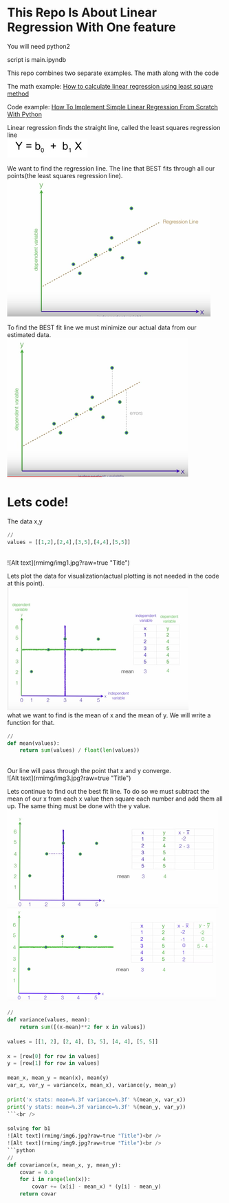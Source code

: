 # This Repo Is About Linear Regression With One feature

You will need python2<br />

script is main.ipyndb<br />

This repo combines two separate examples. The math along with the code<br />

The math example:
[How to calculate linear regression using least square method](https://www.youtube.com/watch?v=JvS2triCgOY&t=343s "How to calculate linear regression using least square method")

Code example:
[How To Implement Simple Linear Regression From Scratch With Python](http://machinelearningmastery.com/implement-simple-linear-regression-scratch-python/ "How To Implement Simple Linear Regression From Scratch With Python")<br />

Linear regression finds the straight line, called the least squares regression line<br />
![Alt text](rmimg/img6.jpg?raw=true "Title")<br />

We want to find the regression line. The line that BEST fits through all our points(the least squares regression line).
![Alt text](rmimg/img4.jpg?raw=true "Title")<br />

To find the BEST fit line we must minimize our actual data from our estimated data.
![Alt text](rmimg/img5.jpg?raw=true "Title")<br />


# Lets code!

The data x,y
```python
//
values = [[1,2],[2,4],[3,5],[4,4],[5,5]]
```
<br />
![Alt text](rmimg/img1.jpg?raw=true "Title")<br />


Lets plot the data for visualization(actual plotting is not needed in the code at this point).
![Alt text](rmimg/img2.jpg?raw=true "Title")<br />
what we want to find is the mean of x and the mean of y.
We will write a function for that. 
```python
//
def mean(values):
    return sum(values) / float(len(values))     
```
<br />
Our line will pass through the point that x and y converge. <br />
![Alt text](rmimg/img3.jpg?raw=true "Title")

Lets continue to find out the best fit line. To do so we must subtract the mean of our x from each x value then square each number and add them all up. The same thing must be done with the y value. <br />
![Alt text](rmimg/im7.jpg?raw=true "Title")<br />
![Alt text](rmimg/img8.jpg?raw=true "Title")<br />

```python
//
def variance(values, mean):
    return sum([(x-mean)**2 for x in values]) 
    
values = [[1, 2], [2, 4], [3, 5], [4, 4], [5, 5]]
    
x = [row[0] for row in values]
y = [row[1] for row in values]

mean_x, mean_y = mean(x), mean(y)
var_x, var_y = variance(x, mean_x), variance(y, mean_y)

print('x stats: mean=%.3f variance=%.3f' %(mean_x, var_x))
print('y stats: mean=%.3f variance=%.3f' %(mean_y, var_y))   
```<br />

solving for b1
![Alt text](rmimg/img6.jpg?raw=true "Title")<br />
![Alt text](rmimg/img9.jpg?raw=true "Title")<br />
```python
//
def covariance(x, mean_x, y, mean_y):
    covar = 0.0
    for i in range(len(x)):
        covar += (x[i] - mean_x) * (y[i] - mean_y)
    return covar
```